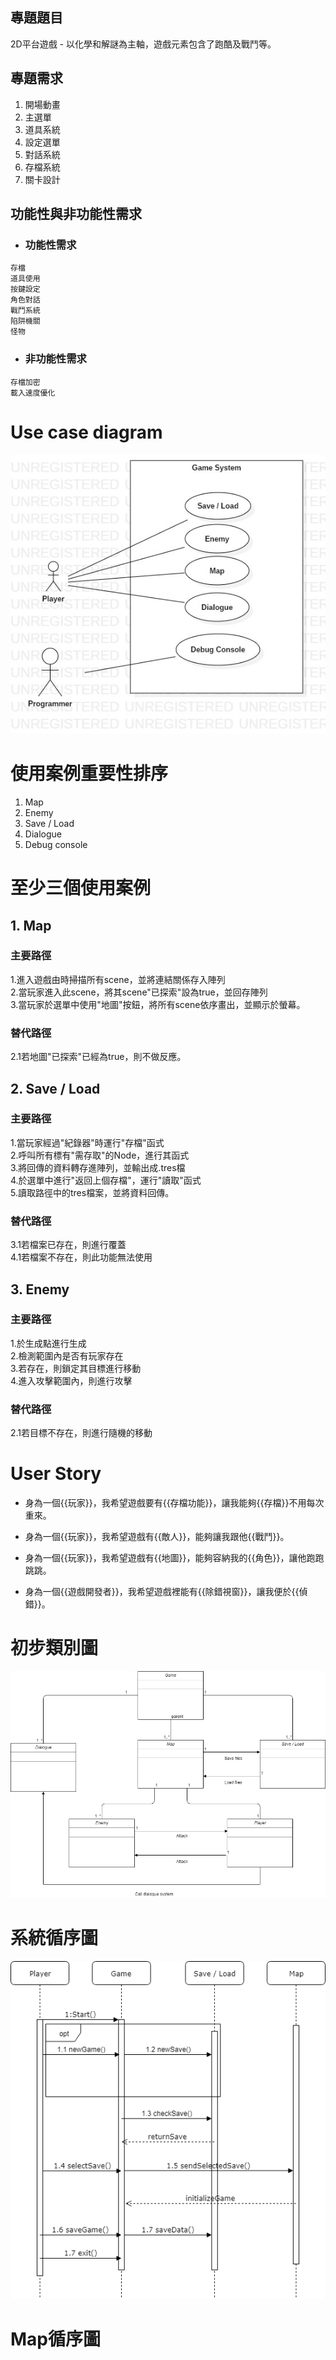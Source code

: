 
## 專題題目

2D平台遊戲 - 以化學和解謎為主軸，遊戲元素包含了跑酷及戰鬥等。

## 專題需求

1. 開場動畫
2. 主選單
3. 道具系統
4. 設定選單
5. 對話系統
6. 存檔系統
7. 關卡設計

## 功能性與非功能性需求

* ### 功能性需求

```
存檔
道具使用
按鍵設定
角色對話
戰鬥系統
陷阱機關
怪物
```

* ### 非功能性需求

```
存檔加密
載入速度優化
```
# Use case diagram

![安安廢物](usediagram.jpg "安安廢物")

# 使用案例重要性排序

1. Map
2. Enemy
3. Save / Load
4. Dialogue
5. Debug console

# 至少三個使用案例

## 1. Map
  
  ### 主要路徑
  
  1.進入遊戲由時掃描所有scene，並將連結關係存入陣列  
  2.當玩家進入此scene，將其scene"已探索"設為true，並回存陣列  
  3.當玩家於選單中使用"地圖"按鈕，將所有scene依序畫出，並顯示於螢幕。  
  
  ### 替代路徑  
  
  2.1若地圖"已探索"已經為true，則不做反應。  

## 2. Save / Load  

  ### 主要路徑  
  
  1.當玩家經過"紀錄器"時運行"存檔"函式  
  2.呼叫所有標有"需存取"的Node，進行其函式  
  3.將回傳的資料轉存進陣列，並輸出成.tres檔  
  4.於選單中進行"返回上個存檔"，運行"讀取"函式  
  5.讀取路徑中的tres檔案，並將資料回傳。  
  
  ### 替代路徑
  
  3.1若檔案已存在，則進行覆蓋  
  4.1若檔案不存在，則此功能無法使用  

## 3. Enemy

  ### 主要路徑
  
  1.於生成點進行生成  
  2.檢測範圍內是否有玩家存在  
  3.若存在，則鎖定其目標進行移動  
  4.進入攻擊範圍內，則進行攻擊  
    
  ### 替代路徑
  
  2.1若目標不存在，則進行隨機的移動  

# User Story

* 身為一個{{玩家}}，我希望遊戲要有{{存檔功能}}，讓我能夠{{存檔}}不用每次重來。

* 身為一個{{玩家}}，我希望遊戲有{{敵人}}，能夠讓我跟他{{戰鬥}}。

* 身為一個{{玩家}}，我希望遊戲有{{地圖}}，能夠容納我的{{角色}}，讓他跑跑跳跳。

* 身為一個{{遊戲開發者}}，我希望遊戲裡能有{{除錯視窗}}，讓我便於{{偵錯}}。

# 初步類別圖
![安安廢物](初步流程圖.png "安安廢物")

# 系統循序圖
![安安廢物](系統循序圖.png "安安廢物")

# Map循序圖

